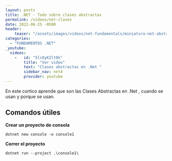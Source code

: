 ```yaml
---
layout: posts
title: .NET - Todo sobre clases abstractas
permalink: /videos/net-clases
date: 2022-06-25 -0500
header:
    teaser: "/assets/images/videos/net-fundamentals/miniatura-net-abstractas.png"
categories:
  - "FUNDAMENTOS .NET"
_youtube: 
  videos:
    -   id: "5lcOyK2lt0k"
        title: "Ver video"
        text: "Clases abstractas en .Net " 
        sidebar_nav: net4
        provider: youtube
---
```



En este cortico aprende que son las Clases Abstractas en .Net , cuando se usan y porque se usan.

## Comandos útiles 

**Crear un proyecto de consola**
```
dotnet new console -o console1 
```

**Correr el proyecto** 
```
dotnet run --project .\console1\
```